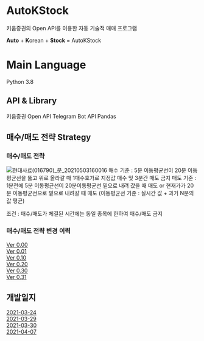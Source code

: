 # AutoKStock
키움증권의 Open API를 이용한 자동 기술적 매매 프로그램

**Auto** + **K**orean + **Stock** = AutoKStock

# Main Language
Python 3.8

## API & Library
키움증권 Open API
Telegram Bot API
Pandas


## 매수/매도 전략 Strategy 
### 매수/매도 전략
![현대사료(016790)_분_20210503160016](https://user-images.githubusercontent.com/55151796/116849514-dd37f280-ac29-11eb-881a-d946a5deaad1.jpg)
매수 기준 : 5분 이동평균선이 20분 이동평균선을 뚫고 위로 올라갈 때 1매수호가로 지정값 매수 및 3분간 매도 금지
매도 기준 : 1분전에 5분 이동평균선이 20분이동평균선 밑으로 내려 갔을 때 매도 or 현재가가 20분 이동평균선으로 밑으로 내려갈 때 매도
(이동평균선 기준 : 실시간 값 + 과거 N분의 값 평균)

조건 : 매수/매도가 체결된 시간에는 동일 종목에 한하여 매수/매도 금지

### 매수/매도 전략 변경 이력
[Ver 0.00](https://github.com/E-know/AutoKStock/blob/main/strategy/Ver%200.00.md)  
[Ver 0.01](https://github.com/E-know/AutoKStock/blob/main/strategy/Ver%200.01.md)  
[Ver 0.10](https://github.com/E-know/AutoKStock/blob/main/strategy/Ver%200.10.md)  
[Ver 0.20](https://github.com/E-know/AutoKStock/blob/main/strategy/Ver%200.20.md)  
[Ver 0.30](https://github.com/E-know/AutoKStock/blob/main/strategy/Ver%200.30.md)  
[Ver 0.31](https://github.com/E-know/AutoKStock/blob/main/strategy/Ver%200.31.md)  

## 개발일지
[2021-03-24](https://slowsure.tistory.com/116)  
[2021-03-29](https://slowsure.tistory.com/117)  
[2021-03-30](https://slowsure.tistory.com/119)  
[2021-04-07](https://slowsure.tistory.com/120)  
